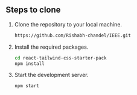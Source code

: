 

## Steps to clone


1. Clone the repository to your local machine.
    ```sh
    https://github.com/Rishabh-chandel/IEEE.git
    ```

1. Install the required packages.
    ```sh
    cd react-tailwind-css-starter-pack
    npm install
    ```

1. Start the development server.
    ```sh
    npm start
    ```
